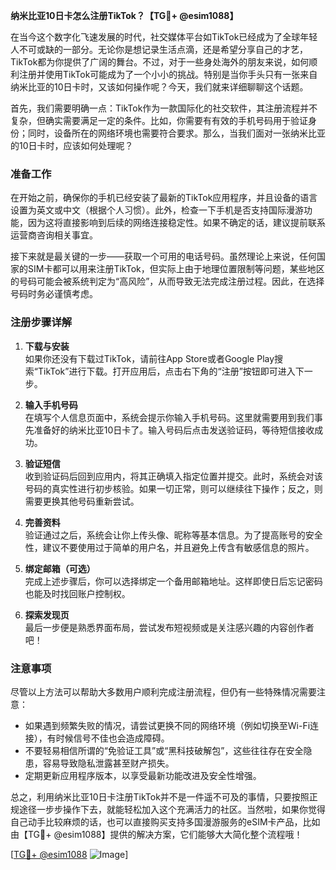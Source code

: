 **纳米比亚10日卡怎么注册TikTok？【TG💪+ @esim1088】**

在当今这个数字化飞速发展的时代，社交媒体平台如TikTok已经成为了全球年轻人不可或缺的一部分。无论你是想记录生活点滴，还是希望分享自己的才艺，TikTok都为你提供了广阔的舞台。不过，对于一些身处海外的朋友来说，如何顺利注册并使用TikTok可能成为了一个小小的挑战。特别是当你手头只有一张来自纳米比亚的10日卡时，又该如何操作呢？今天，我们就来详细聊聊这个话题。

首先，我们需要明确一点：TikTok作为一款国际化的社交软件，其注册流程并不复杂，但确实需要满足一定的条件。比如，你需要有有效的手机号码用于验证身份；同时，设备所在的网络环境也需要符合要求。那么，当我们面对一张纳米比亚的10日卡时，应该如何处理呢？

### 准备工作

在开始之前，确保你的手机已经安装了最新的TikTok应用程序，并且设备的语言设置为英文或中文（根据个人习惯）。此外，检查一下手机是否支持国际漫游功能，因为这将直接影响到后续的网络连接稳定性。如果不确定的话，建议提前联系运营商咨询相关事宜。

接下来就是最关键的一步——获取一个可用的电话号码。虽然理论上来说，任何国家的SIM卡都可以用来注册TikTok，但实际上由于地理位置限制等问题，某些地区的号码可能会被系统判定为“高风险”，从而导致无法完成注册过程。因此，在选择号码时务必谨慎考虑。

### 注册步骤详解

1. **下载与安装**  
   如果你还没有下载过TikTok，请前往App Store或者Google Play搜索“TikTok”进行下载。打开应用后，点击右下角的“注册”按钮即可进入下一步。

2. **输入手机号码**  
   在填写个人信息页面中，系统会提示你输入手机号码。这里就需要用到我们事先准备好的纳米比亚10日卡了。输入号码后点击发送验证码，等待短信接收成功。

3. **验证短信**  
   收到验证码后回到应用内，将其正确填入指定位置并提交。此时，系统会对该号码的真实性进行初步核验。如果一切正常，则可以继续往下操作；反之，则需要更换其他号码重新尝试。

4. **完善资料**  
   验证通过之后，系统会让你上传头像、昵称等基本信息。为了提高账号的安全性，建议不要使用过于简单的用户名，并且避免上传含有敏感信息的照片。

5. **绑定邮箱（可选）**  
   完成上述步骤后，你可以选择绑定一个备用邮箱地址。这样即使日后忘记密码也能及时找回账户控制权。

6. **探索发现页**  
   最后一步便是熟悉界面布局，尝试发布短视频或是关注感兴趣的内容创作者吧！

### 注意事项

尽管以上方法可以帮助大多数用户顺利完成注册流程，但仍有一些特殊情况需要注意：

- 如果遇到频繁失败的情况，请尝试更换不同的网络环境（例如切换至Wi-Fi连接），有时候信号不佳也会造成障碍。
- 不要轻易相信所谓的“免验证工具”或“黑科技破解包”，这些往往存在安全隐患，容易导致隐私泄露甚至财产损失。
- 定期更新应用程序版本，以享受最新功能改进及安全性增强。

总之，利用纳米比亚10日卡注册TikTok并不是一件遥不可及的事情，只要按照正规途径一步步操作下去，就能轻松加入这个充满活力的社区。当然啦，如果你觉得自己动手比较麻烦的话，也可以直接购买支持多国漫游服务的eSIM卡产品，比如由【TG💪+ @esim1088】提供的解决方案，它们能够大大简化整个流程哦！

[[TG💪+ @esim1088](https://t.me/s/esim1088) ![Image](https://i.postimg.cc/4NQfJmqS/Snipaste-2025-05-13-00-14-12.png)]
